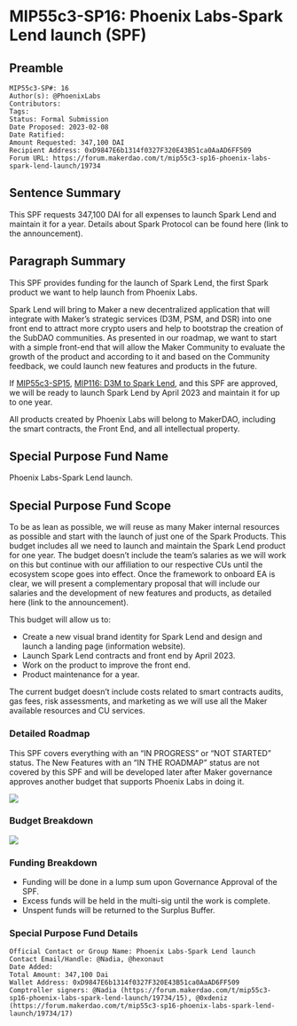# MIP55c3-SP16: Phoenix Labs-Spark Lend launch (SPF)

## Preamble

```
MIP55c3-SP#: 16
Author(s): @PhoenixLabs
Contributors:
Tags:
Status: Formal Submission
Date Proposed: 2023-02-08
Date Ratified: 
Amount Requested: 347,100 DAI
Recipient Address: 0xD9847E6b1314f0327F320E43B51ca0AaAD6FF509
Forum URL: https://forum.makerdao.com/t/mip55c3-sp16-phoenix-labs-spark-lend-launch/19734
```

## Sentence Summary

This SPF requests 347,100 DAI for all expenses to launch Spark Lend and maintain it for a year. Details about Spark Protocol can be found here (link to the announcement).

## Paragraph Summary

This SPF provides funding for the launch of Spark Lend, the first Spark product we want to help launch from Phoenix Labs.

Spark Lend will bring to Maker a new decentralized application that will integrate with Maker’s strategic services (D3M, PSM, and DSR) into one front end to attract more crypto users and help to bootstrap the creation of the SubDAO communities. As presented in our roadmap, we want to start with a simple front-end that will allow the Maker Community to evaluate the growth of the product and according to it and based on the Community feedback, we could launch new features and products in the future.

If [MIP55c3-SP15](https://forum.makerdao.com/t/mip55c3-sp15-phoenix-labs-initial-funding/19733), [MIP116: D3M to Spark Lend](https://forum.makerdao.com/t/mip116-d3m-to-spark-lend/19732), and this SPF are approved, we will be ready to launch Spark Lend by April 2023 and maintain it for up to one year.

All products created by Phoenix Labs will belong to MakerDAO, including the smart contracts, the Front End, and all intellectual property.

## Special Purpose Fund Name

Phoenix Labs-Spark Lend launch.

## Special Purpose Fund Scope

To be as lean as possible, we will reuse as many Maker internal resources as possible and start with the launch of just one of the Spark Products. This budget includes all we need to launch and maintain the Spark Lend product for one year. The budget doesn’t include the team’s salaries as we will work on this but continue with our affiliation to our respective CUs until the ecosystem scope goes into effect. Once the framework to onboard EA is clear, we will present a complementary proposal that will include our salaries and the development of new features and products, as detailed here (link to the announcement).

This budget will allow us to:

- Create a new visual brand identity for Spark Lend and design and launch a landing page (information website).
- Launch Spark Lend contracts and front end by April 2023.
- Work on the product to improve the front end.
- Product maintenance for a year.

The current budget doesn’t include costs related to smart contracts audits, gas fees, risk assessments, and marketing as we will use all the Maker available resources and CU services.

### Detailed Roadmap

This SPF covers everything with an “IN PROGRESS” or “NOT STARTED” status. The New Features with an “IN THE ROADMAP” status are not covered by this SPF and will be developed later after Maker governance approves another budget that supports Phoenix Labs in doing it.

![](https://github.com/makerdao/mips/blob/master/MIP55/MIP55c3-Subproposals/supporting_materials/MIP55c3-SP16/SparkRoadmap.png)

### Budget Breakdown
![](https://github.com/makerdao/mips/blob/master/MIP55/MIP55c3-Subproposals/supporting_materials/MIP55c3-SP16/SparkBudgetBreakdown.png)

### Funding Breakdown

- Funding will be done in a lump sum upon Governance Approval of the SPF.
- Excess funds will be held in the multi-sig until the work is complete.
- Unspent funds will be returned to the Surplus Buffer.

### Special Purpose Fund Details
```
Official Contact or Group Name: Phoenix Labs-Spark Lend launch
Contact Email/Handle: @Nadia, @hexonaut
Date Added: 
Total Amount: 347,100 Dai
Wallet Address: 0xD9847E6b1314f0327F320E43B51ca0AaAD6FF509
Comptroller signers: @Nadia (https://forum.makerdao.com/t/mip55c3-sp16-phoenix-labs-spark-lend-launch/19734/15), @0xdeniz (https://forum.makerdao.com/t/mip55c3-sp16-phoenix-labs-spark-lend-launch/19734/17)
```
